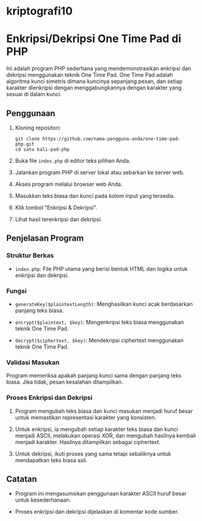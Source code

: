 # kriptografi10


# Enkripsi/Dekripsi One Time Pad di PHP

Ini adalah program PHP sederhana yang mendemonstrasikan enkripsi dan dekripsi menggunakan teknik One Time Pad. One Time Pad adalah algoritma kunci simetris dimana kuncinya sepanjang pesan, dan setiap karakter dienkripsi dengan menggabungkannya dengan karakter yang sesuai di dalam kunci.

## Penggunaan

1. Kloning repositori:

    ``` pesta
    git clone https://github.com/nama-pengguna-anda/one-time-pad-php.git
    cd satu kali-pad-php
    ```

2. Buka file `index.php` di editor teks pilihan Anda.

3. Jalankan program PHP di server lokal atau sebarkan ke server web.

4. Akses program melalui browser web Anda.

5. Masukkan teks biasa dan kunci pada kolom input yang tersedia.

6. Klik tombol "Enkripsi & Dekripsi".

7. Lihat hasil terenkripsi dan dekripsi.

## Penjelasan Program

### Struktur Berkas

- `index.php`: File PHP utama yang berisi bentuk HTML dan logika untuk enkripsi dan dekripsi.

### Fungsi

- `generateKey($plaintextLength)`: Menghasilkan kunci acak berdasarkan panjang teks biasa.

- `encrypt($plaintext, $key)`: Mengenkripsi teks biasa menggunakan teknik One Time Pad.

- `decrypt($ciphertext, $key)`: Mendekripsi ciphertext menggunakan teknik One Time Pad.

### Validasi Masukan

Program memeriksa apakah panjang kunci sama dengan panjang teks biasa. Jika tidak, pesan kesalahan ditampilkan.

### Proses Enkripsi dan Dekripsi

1. Program mengubah teks biasa dan kunci masukan menjadi huruf besar untuk memastikan representasi karakter yang konsisten.

2. Untuk enkripsi, ia mengubah setiap karakter teks biasa dan kunci menjadi ASCII, melakukan operasi XOR, dan mengubah hasilnya kembali menjadi karakter. Hasilnya ditampilkan sebagai ciphertext.

3. Untuk dekripsi, ikuti proses yang sama tetapi sebaliknya untuk mendapatkan teks biasa asli.

## Catatan

- Program ini mengasumsikan penggunaan karakter ASCII huruf besar untuk kesederhanaan.

- Proses enkripsi dan dekripsi dijelaskan di komentar kode sumber.
